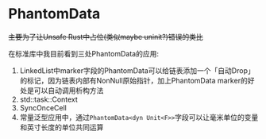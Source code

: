 # PhantomData

~~主要为了让Unsafe Rust中占位(类似maybe uninit?)错误的类比~~


在标准库中我目前看到三处PhantomData的应用:

1. LinkedList中marker字段的PhantomData可以给链表添加一个「自动Drop」的标记，因为链表内部有NonNull原始指针，加上PhantomData marker的好处是可以自动调用析构方法
2. std::task::Context
3. SyncOnceCell
4. 常量泛型应用中，通过`PhantomData<dyn Unit<F>>`字段可以让毫米单位的变量和英寸长度的单位共同运算
